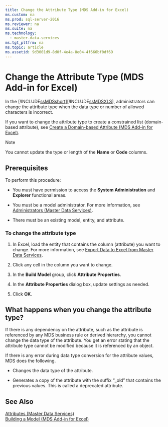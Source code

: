 ```yaml
---
title: Change the Attribute Type (MDS Add-in for Excel)
ms.custom: na
ms.prod: sql-server-2016
ms.reviewer: na
ms.suite: na
ms.technology: 
  - master-data-services
ms.tgt_pltfrm: na
ms.topic: article
ms.assetid: 9d3001d9-8d0f-4e4a-8e04-4f666bf0df69
---
```

# Change the Attribute Type (MDS Add-in for Excel)
  In the [!INCLUDE[ssMDSshort](../../Token/Other/ssMDSshort_md.md)][!INCLUDE[ssMDSXLS](../../Token/Other/ssMDSXLS_md.md)], administrators can change the attribute type when the data type or number of allowed characters is incorrect.  
  
 If you want to change the attribute type to create a constrained list \(domain\-based attribute\), see [Create a Domain-based Attribute &#40;MDS Add-in for Excel&#41;](../../Topics/TopicNameContainA/Create-a-Domain-based-Attribute--MDS-Add-in-for-Excel-.md).  
  
> [!NOTE]  
>  You cannot update the type or length of the **Name** or **Code** columns.  
  
## Prerequisites  
 To perform this procedure:  
  
-   You must have permission to access the **System Administration** and **Explorer** functional areas.  
  
-   You must be a model administrator. For more information, see [Administrators &#40;Master Data Services&#41;](../../Topics/TopicNameNotContainA/Administrators--Master-Data-Services-.md).  
  
-   There must be an existing model, entity, and attribute.  
  
### To change the attribute type  
  
1.  In Excel, load the entity that contains the column \(attribute\) you want to change. For more information, see [Export Data to Excel from Master Data Services](../../Topics/TopicNameNotContainA/Export-Data-to-Excel-from-Master-Data-Services.md).  
  
2.  Click any cell in the column you want to change.  
  
3.  In the **Build Model** group, click **Attribute Properties**.  
  
4.  In the **Attribute Properties** dialog box, update settings as needed.  
  
5.  Click **OK**.  
  
## What happens when you change the attribute type?  
 If there is any dependency on the attribute, such as the attribute is referenced by any MDS business rule or derived hierarchy, you cannot change the data type of the attribute. You get an error stating that the attribute type cannot be modified because it is referenced by an object.  
  
 If there is any error during data type conversion for the attribute values, MDS does the following.  
  
-   Changes the data type of the attribute.  
  
-   Generates a copy of the attribute with the suffix “\_old” that contains the previous values. This is called a deprecated attribute.  
  
## See Also  
 [Attributes &#40;Master Data Services&#41;](../../Topics/TopicNameNotContainA/Attributes--Master-Data-Services-.md)   
 [Building a Model &#40;MDS Add-in for Excel&#41;](../../Topics/TopicNameContainA/Building-a-Model--MDS-Add-in-for-Excel-.md)  
  
  